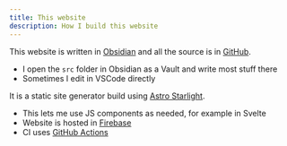 ```yaml
---
title: This website
description: How I build this website
---
```


This website is written in [Obsidian](https://obsidian.md/)
and all the source is in [GitHub](https://github.com/danielfrg/wiki.danielfrg.com).

- I open the `src` folder in Obsidian as a Vault and write most stuff there
- Sometimes I edit in VSCode directly

It is a static site generator build using [Astro Starlight](https://starlight.astro.build/).

- This lets me use JS components as needed, for example in Svelte
- Website is hosted in [Firebase](https://firebase.google.com/)
- CI uses [GitHub Actions](https://github.com/danielfrg/wiki.danielfrg.com/actions)
